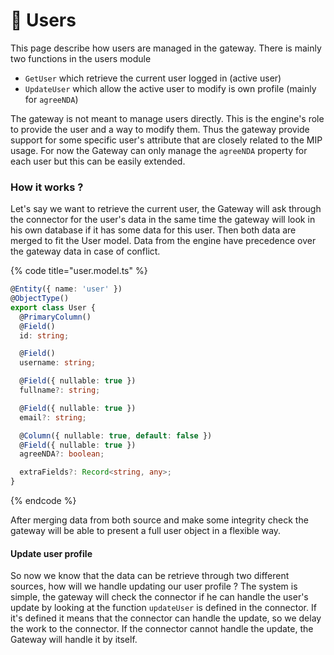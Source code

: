 # 👥 Users

This page describe how users are managed in the gateway. There is mainly two functions in the users module&#x20;

* `GetUser` which retrieve the current user logged in (active user)
* `UpdateUser` which allow the active user to modify is own profile (mainly for `agreeNDA`)

The gateway is not meant to manage users directly. This is the engine's role to provide the user and a way to modify them. Thus the gateway provide support for some specific user's attribute that are closely related to the MIP usage. For now the Gateway can only manage the `agreeNDA` property for each user but this can be easily extended.

### How it works ?

Let's say we want to retrieve the current user, the Gateway will ask through the connector for the user's data in the same time the gateway will look in his own database if it has some data for this user. Then both data are merged to fit the User model. Data from the engine have precedence over the gateway data in case of conflict.

{% code title="user.model.ts" %}
```typescript
@Entity({ name: 'user' })
@ObjectType()
export class User {
  @PrimaryColumn()
  @Field()
  id: string;

  @Field()
  username: string;

  @Field({ nullable: true })
  fullname?: string;

  @Field({ nullable: true })
  email?: string;

  @Column({ nullable: true, default: false })
  @Field({ nullable: true })
  agreeNDA?: boolean;

  extraFields?: Record<string, any>;
}
```
{% endcode %}

After merging data from both source and make some integrity check the gateway will be able to present a full user object in a flexible way.

#### Update user profile

So now we know that the data can be retrieve through two different sources, how will we handle updating our user profile ? The system is simple, the gateway will check the connector if he can handle the user's update by looking at the function `updateUser` is defined in the connector. If it's defined it means that the connector can handle the update, so we delay the work to the connector. If the connector cannot handle the update, the Gateway will handle it by itself.
